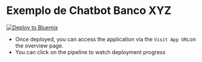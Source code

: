 # Exemplo de Chatbot Banco XYZ

[![Deploy to Bluemix](https://cloud.ibm.com/devops/setup/deploy/button.png)](https://cloud.ibm.com/devops/setup/deploy?repository=https://github.com/madureiraj/curso_ia_cetec)

- Once deployed, you can access the application via the `Visit App URL`on the overview page.
- You can click on the pipeline to watch deployment progress